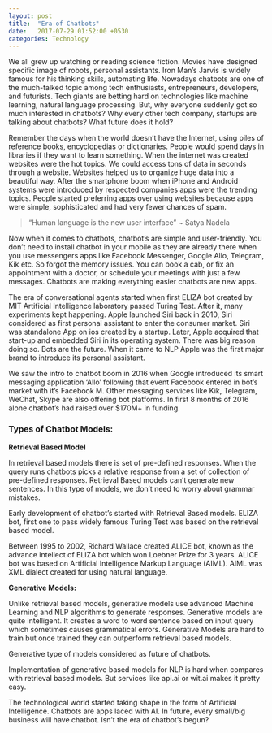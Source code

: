 ```yaml
---
layout: post
title:  "Era of Chatbots"
date:   2017-07-29 01:52:00 +0530
categories: Technology
---
```


We all grew up watching or reading science fiction. Movies have designed specific image of robots, personal assistants. Iron Man’s Jarvis is widely famous for his thinking skills, automating life. Nowadays chatbots are one of the much-talked topic among tech enthusiasts, entrepreneurs, developers, and futurists. Tech giants are betting hard on technologies like machine learning, natural language processing. But, why everyone suddenly got so much interested in chatbots? Why every other tech company, startups are talking about chatbots? What future does it hold?

Remember the days when the world doesn’t have the Internet, using piles of reference books, encyclopedias or dictionaries. People would spend days in libraries if they want to learn something. When the internet was created websites were the hot topics. We could access tons of data in seconds through a website. Websites helped us to organize huge data into a beautiful way. After the smartphone boom when iPhone and Android systems were introduced by respected companies apps were the trending topics. People started preferring apps over using websites because apps were simple, sophisticated and had very fewer chances of spam.

>“Human language is the new user interface”
~ Satya Nadela

Now when it comes to chatbots, chatbot’s are simple and user-friendly. You don’t need to install chatbot in your mobile as they are already there when you use messengers apps like Facebook Messenger, Google Allo, Telegram, Kik etc. So forgot the memory issues. You can book a cab, or fix an appointment with a doctor, or schedule your meetings with just a few messages. Chatbots are making everything easier chatbots are new apps.

The era of conversational agents started when first ELIZA bot created by MIT Artificial Intelligence laboratory passed Turing Test. After it, many experiments kept happening. Apple launched Siri back in 2010, Siri considered as first personal assistant to enter the consumer market. Siri was standalone App on ios created by a startup. Later, Apple acquired that start-up and embedded Siri in its operating system. There was big reason doing so. Bots are the future. When it came to NLP Apple was the first major brand to introduce its personal assistant.

We saw the intro to chatbot boom in 2016 when Google introduced its smart messaging application ‘Allo’ following that event Facebook entered in bot’s market with it’s Facebook M. Other messaging services like Kik, Telegram, WeChat, Skype are also offering bot platforms. In first 8 months of 2016 alone chatbot’s had raised over $170M+ in funding.

### Types of Chatbot Models:

**Retrieval Based Model**

In retrieval based models there is set of pre-defined responses. When the query runs chatbots picks a relative response from a set of collection of pre-defined responses. Retrieval Based models can’t generate new sentences. In this type of models, we don’t need to worry about grammar mistakes.

Early development of chatbot’s started with Retrieval Based models. ELIZA bot, first one to pass widely famous Turing Test was based on the retrieval based model.

Between 1995 to 2002, Richard Wallace created ALICE bot, known as the advance intellect of ELIZA bot which won Loebner Prize for 3 years. ALICE bot was based on Artificial Intelligence Markup Language (AIML). AIML was XML dialect created for using natural language.

**Generative Models:**

Unlike retrieval based models, generative models use advanced Machine Learning and NLP algorithms to generate responses. Generative models are quite intelligent. It creates a word to word sentence based on input query which sometimes causes grammatical errors. Generative Models are hard to train but once trained they can outperform retrieval based models.

Generative type of models considered as future of chatbots.

Implementation of generative based models for NLP is hard when compares with retrieval based models. But services like api.ai or wit.ai makes it pretty easy.

The technological world started taking shape in the form of Artificial Intelligence. Chatbots are apps laced with AI. In future, every small/big business will have chatbot. Isn’t the era of chatbot’s begun?


